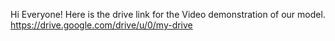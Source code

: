 Hi Everyone! Here is the drive link for the  Video demonstration of our model.
https://drive.google.com/drive/u/0/my-drive
